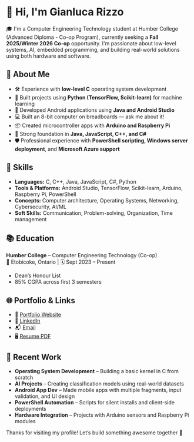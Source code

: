 # 👋 Hi, I'm Gianluca Rizzo

🎓 I'm a Computer Engineering Technology student at Humber College (Advanced Diploma - Co-op Program), currently seeking a **Fall 2025/Winter 2026 Co-op** opportunity. I'm passionate about low-level systems, AI, embedded programming, and building real-world solutions using both hardware and software.

## 💼 About Me

- 🛠️ Experience with **low-level C** operating system development  
- 🤖 Built projects using **Python (TensorFlow, Scikit-learn)** for machine learning  
- 📱 Developed Android applications using **Java and Android Studio**  
- 💻 Built an 8-bit computer on breadboards — ask me about it!  
- 📦 Created microcontroller apps with **Arduino and Raspberry Pi**  
- 🧠 Strong foundation in **Java, JavaScript, C++, and C#**  
- 🛡️ Professional experience with **PowerShell scripting, Windows server deployment**, and **Microsoft Azure support**

## 🧠 Skills

- **Languages:** C, C++, Java, JavaScript, C#, Python  
- **Tools & Platforms:** Android Studio, TensorFlow, Scikit-learn, Arduino, Raspberry Pi, PowerShell  
- **Concepts:** Computer architecture, Operating Systems, Networking, Cybersecurity, AI/ML  
- **Soft Skills:** Communication, Problem-solving, Organization, Time management

## 📚 Education

**Humber College** – Computer Engineering Technology (Co-op)  
📍 Etobicoke, Ontario | 🗓️ Sept 2023 – Present  
- Dean’s Honour List  
- 85% CGPA across first 3 semesters

## 🌐 Portfolio & Links

- 🔗 [Portfolio Website](https://grizz142003.github.io)
- 💼 [LinkedIn](http://www.linkedin.com/in/gianluca-rizzo-4aa281288)
- 📬 [Email](mailto:gianlucarizzo440@gmail.com)
- 🖥️ [Resume PDF](./GianlucaRizzo-Resume-FALL2025Coop.pdf)

## 🔧 Recent Work

- **Operating System Development** – Building a basic kernel in C from scratch  
- **AI Projects** – Creating classification models using real-world datasets  
- **Android App Dev** – Made mobile apps with multiple fragments, input validation, and UI design  
- **PowerShell Automation** – Scripts for silent installs and client-side deployments  
- **Hardware Integration** – Projects with Arduino sensors and Raspberry Pi modules

Thanks for visiting my profile! Let’s build something awesome together 🚀
